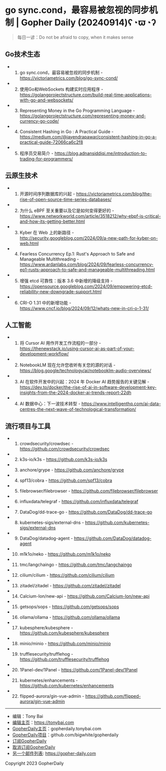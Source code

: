 # go sync.cond，最容易被忽视的同步机制 | Gopher Daily (20240914)ʕ◔ϖ◔ʔ

>每日一谚：Do not be afraid to copy, when it makes sense

## Go技术生态


- 1. go sync.cond，最容易被忽视的同步机制 - https://victoriametrics.com/blog/go-sync-cond/

- 2. 使用Go和WebSockets 构建实时应用程序 - https://golangprojectstructure.com/build-real-time-applications-with-go-and-websockets/

- 3. Representing Money in the Go Programming Language - https://golangprojectstructure.com/representing-money-and-currency-go-code/

- 4. Consistent Hashing in Go : A Practical Guide - https://medium.com/@jayendrapawar/consistent-hashing-in-go-a-practical-guide-72066ca6c2f8

- 5. 程序员交易简介 - https://blog.adnansiddiqi.me/introduction-to-trading-for-programmers/


## 云原生技术


- 1. 开源时间序列数据库的兴起 - https://victoriametrics.com/blog/the-rise-of-open-source-time-series-databases/

- 2. 为什么 eBPF 至关重要以及它是如何变得更好的 - https://www.networkworld.com/article/3518212/why-ebpf-is-critical-and-how-its-getting-better.html

- 3. Kyber 在 Web 上的新路径 - http://security.googleblog.com/2024/09/a-new-path-for-kyber-on-web.html

- 4. Fearless Concurrency Ep.1: Rust&#39;s Approach to Safe and Manageable Multithreading - https://www.ardanlabs.com/blog/2024/09/fearless-concurrency-ep1-rusts-approach-to-safe-and-manageable-multithreading.html

- 5. 增强 etcd 可靠性：版本 3.6 中新增的降级支持 - https://opensource.googleblog.com/2024/09/empowering-etcd-reliability-new-downgrade-support.html

- 6. CRI-O 1.31 中的新增功能 - https://www.cncf.io/blog/2024/09/12/whats-new-in-cri-o-1-31/


## 人工智能


- 1. 将 Cursor AI 用作开发工作流程的一部分 - https://thenewstack.io/using-cursor-ai-as-part-of-your-development-workflow/

- 2. NotebookLM 现在允许您收听有关您的源的对话 - https://blog.google/technology/ai/notebooklm-audio-overviews/

- 3. AI 在软件开发中的兴起：2024 年 Docker AI 趋势报告的关键见解 - https://dev.to/docker/the-rise-of-ai-in-software-development-key-insights-from-the-2024-docker-ai-trends-report-22dh

- 4. AI 数据中心：下一波技术转型 - https://www.intelligenthq.com/ai-data-centres-the-next-wave-of-technological-transformation/


## 流行项目与工具


- 1. crowdsecurity/crowdsec - https://github.com/crowdsecurity/crowdsec

- 2. k3s-io/k3s - https://github.com/k3s-io/k3s

- 3. anchore/grype - https://github.com/anchore/grype

- 4. spf13/cobra - https://github.com/spf13/cobra

- 5. filebrowser/filebrowser - https://github.com/filebrowser/filebrowser

- 6. influxdata/telegraf - https://github.com/influxdata/telegraf

- 7. DataDog/dd-trace-go - https://github.com/DataDog/dd-trace-go

- 8. kubernetes-sigs/external-dns - https://github.com/kubernetes-sigs/external-dns

- 9. DataDog/datadog-agent - https://github.com/DataDog/datadog-agent

- 10. m1k1o/neko - https://github.com/m1k1o/neko

- 11. tmc/langchaingo - https://github.com/tmc/langchaingo

- 12. cilium/cilium - https://github.com/cilium/cilium

- 13. zitadel/zitadel - https://github.com/zitadel/zitadel

- 14. Calcium-Ion/new-api - https://github.com/Calcium-Ion/new-api

- 15. getsops/sops - https://github.com/getsops/sops

- 16. ollama/ollama - https://github.com/ollama/ollama

- 17. kubesphere/kubesphere - https://github.com/kubesphere/kubesphere

- 18. minio/minio - https://github.com/minio/minio

- 19. trufflesecurity/trufflehog - https://github.com/trufflesecurity/trufflehog

- 20. 1Panel-dev/1Panel - https://github.com/1Panel-dev/1Panel

- 21. kubernetes/enhancements - https://github.com/kubernetes/enhancements

- 22. flipped-aurora/gin-vue-admin - https://github.com/flipped-aurora/gin-vue-admin


----

- 编辑：Tony Bai
- [编辑主页](https://tonybai.com)：https://tonybai.com
- [GopherDaily主页](https://gopherdaily.tonybai.com)：gopherdaily.tonybai.com
- [GopherDaily项目](https://github.com/bigwhite/gopherdaily)：github.com/bigwhite/gopherdaily
- [订阅GopherDaily](https://gopherdaily.tonybai.com/subscribe)
- [取消订阅GopherDaily](https://gopherdaily.tonybai.com/unsubscribe)
- [另一个邮件列表](https://gopher-daily.com): https://gopher-daily.com

Copyright 2023 GopherDaily
